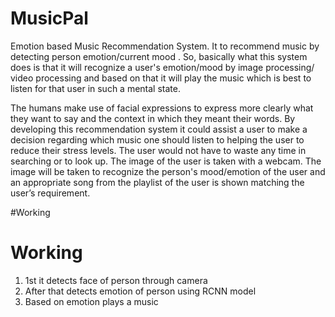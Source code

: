 # MusicPal
   Emotion based Music Recommendation System.
    It to recommend music by  detecting person  emotion/current mood .
So, basically what this system does is that it will recognize a user's emotion/mood by image processing/ video processing and based on that it will play the music which is best to listen for that user in such a mental state.

The humans make use of facial expressions to express more clearly what they want to say and the context in which they meant their words.
By developing this recommendation system it could assist a user to make a decision regarding which music one should listen to helping the user to reduce their stress levels. 
The user would not have to waste any time in searching or to look up. The image of the user is taken with a webcam.
The image will be taken to recognize the person's mood/emotion of the user and an appropriate song from the playlist of the user is shown matching the user’s requirement.
  
  
  
  #Working
# Working
1. 1st it detects face of person through camera 
2. After that detects emotion of person using RCNN model 
3. Based on emotion plays a music 
